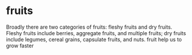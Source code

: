 # fruits
Broadly there are two categories of fruits: fleshy fruits and dry fruits. 
<br>
Fleshy fruits include berries, aggregate fruits, and multiple fruits; dry fruits include legumes, cereal grains, capsulate fruits, and nuts.
fruit help us to grow faster
